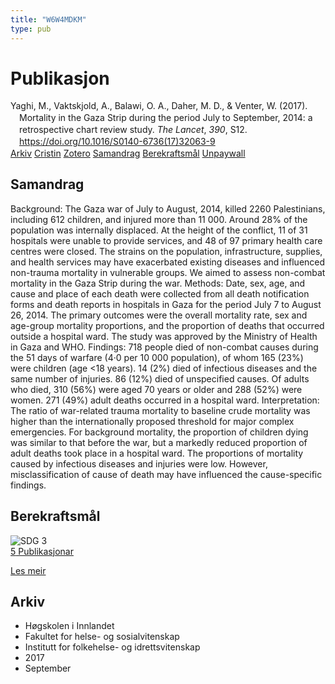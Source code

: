 ```yaml
---
title: "W6W4MDKM"
type: pub
---
```

<h1>Publikasjon</h1>
<article id="csl-bib-container-W6W4MDKM" class="csl-bib-container">
  <div class="csl-bib-body" style="line-height: 1.35; padding-left: 1em; text-indent:-1em;">
  <div class="csl-entry">Yaghi, M., Vaktskjold, A., Balawi, O. A., Daher, M. D., &amp; Venter, W. (2017). Mortality in the Gaza Strip during the period July to September, 2014: a retrospective chart review study. <i>The Lancet</i>, <i>390</i>, S12. <a href="https://doi.org/10.1016/S0140-6736(17)32063-9">https://doi.org/10.1016/S0140-6736(17)32063-9</a></div>
</div>
  <div class="csl-bib-buttons">
    <a href="#taxonomy-article-W6W4MDKM" class="csl-bib-button">Arkiv</a>
    <a href="https://app.cristin.no/results/show.jsf?id=1490771" alt="Cristin URL" class="csl-bib-button">Cristin</a>
    <a href="http://zotero.org/groups/5402882/items/W6W4MDKM" alt="Zotero URL" class="csl-bib-button">Zotero</a>
    <a href="#abstract-article-W6W4MDKM" class="csl-bib-button">Samandrag</a>
    <a href="#sdg-article-W6W4MDKM" class="csl-bib-button">Berekraftsmål</a>
    <a href="http://www.thelancet.com/article/S0140673617320639/pdf" class="csl-bib-button">Unpaywall</a>
  </div>
  <div id="csl-bib-meta-container-W6W4MDKM"></div>
</article>
<div id="csl-bib-meta-W6W4MDKM" class="csl-bib-meta">
  <article id="abstract-article-W6W4MDKM" class="abstract-article">
    <h1>Samandrag</h1>
    Background: The Gaza war of July to August, 2014, killed 2260 Palestinians, including 612 children, and injured more than 11 000. Around 28% of the population was internally displaced. At the height of the conflict, 11 of 31 hospitals were unable to provide services, and 48 of 97 primary health care centres were closed. The strains on the population, infrastructure, supplies, and health services may have exacerbated existing diseases and influenced non-trauma mortality in vulnerable groups. We aimed to assess non-combat mortality in the Gaza Strip during the war. Methods: Date, sex, age, and cause and place of each death were collected from all death notification forms and death reports in hospitals in Gaza for the period July 7 to August 26, 2014. The primary outcomes were the overall mortality rate, sex and age-group mortality proportions, and the proportion of deaths that occurred outside a hospital ward. The study was approved by the Ministry of Health in Gaza and WHO. Findings: 718 people died of non-combat causes during the 51 days of warfare (4·0 per 10 000 population), of whom 165 (23%) were children (age &lt;18 years). 14 (2%) died of infectious diseases and the same number of injuries. 86 (12%) died of unspecified causes. Of adults who died, 310 (56%) were aged 70 years or older and 288 (52%) were women. 271 (49%) adult deaths occurred in a hospital ward. Interpretation: The ratio of war-related trauma mortality to baseline crude mortality was higher than the internationally proposed threshold for major complex emergencies. For background mortality, the proportion of children dying was similar to that before the war, but a markedly reduced proportion of adult deaths took place in a hospital ward. The proportions of mortality caused by infectious diseases and injuries were low. However, misclassification of cause of death may have influenced the cause-specific findings.
  </article>
  <article id="sdg-article-W6W4MDKM" class="sdg-article">
    <h1>Berekraftsmål</h1>
    <div class="sdg-container"><div id="sdg3" class="sdg"> <img src="{{< params subfolder >}}images/sdg/sdg03_no.png" class="image" alt="SDG 3"> <div class="sdg-overlay"> <a href="{{< params subfolder >}}no/archive/?sdg=3#archive" class="sdg-publication-count"><span>5</span> Publikasjonar</a> <p><a href="NA" class="sdg-read-more">Les meir</a></p> </div> </div></div>
  </article>
  <article id="taxonomy-article-W6W4MDKM" class="taxonomy-article">
    <h1>Arkiv</h1>
    <ul>
      <li>Høgskolen i Innlandet</li>
      <li>Fakultet for helse- og sosialvitenskap</li>
      <li>Institutt for folkehelse- og idrettsvitenskap</li>
      <li>2017</li>
      <li>September</li>
    </ul>
  </article>
</div>
